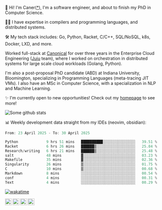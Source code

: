 👋 Hi! I'm Caner([*](https://cderici.github.io/docs/audio/name-pronunciation.opus)), I'm a software engineer, and about to finish my PhD in Computer Science.

🧙‍♂️ I have expertise in compilers and programming languages, and distributed systems.

🛠️ My tech stack includes: Go, Python, Racket, C/C++, SQL/NoSQL, k8s, Docker, LXD, and more.

Worked full-stack at [Canonical](https://github.com/canonical) for over three years in the Enterprise Cloud Engineering ([Juju](https://github.com/juju/juju) team), where I worked on orchestration in distributed systems for large scale cloud workloads (Golang, Python).

I'm also a post-proposal PhD candidate (ABD) at Indiana University, Bloomington, specializing in Programming Languages (meta-tracing JIT VMs). I also have an MSc in Computer Science, with a specialization in NLP and Machine Learning.

✨ I'm currently open to new opportunities! Check out my [homepage](https://cderici.github.io/index.html) to see more!

![Some github stats](https://github-readme-stats-git-masterrstaa-rickstaa.vercel.app/api?username=cderici&show_icons=true&theme=radical&hide_border=true&hide=stars,contribs)

📊 Weekly development data straight from my IDEs (neovim, obsidian):

<!--START_SECTION:waka-->

```go
From: 23 April 2025 - To: 30 April 2025

Python             9 hrs 51 mins   ██████████░░░░░░░░░░░░░░░   39.51 %
Racket             6 hrs 26 mins   ██████▒░░░░░░░░░░░░░░░░░░   25.84 %
Research/writing   6 hrs 21 mins   ██████▒░░░░░░░░░░░░░░░░░░   25.48 %
salt               48 mins         ▓░░░░░░░░░░░░░░░░░░░░░░░░   03.23 %
Makefile           35 mins         ▓░░░░░░░░░░░░░░░░░░░░░░░░   02.36 %
Singularity        26 mins         ▒░░░░░░░░░░░░░░░░░░░░░░░░   01.75 %
C                  10 mins         ▒░░░░░░░░░░░░░░░░░░░░░░░░   00.68 %
Markdown           8 mins          ░░░░░░░░░░░░░░░░░░░░░░░░░   00.54 %
conf               4 mins          ░░░░░░░░░░░░░░░░░░░░░░░░░   00.31 %
Text               4 mins          ░░░░░░░░░░░░░░░░░░░░░░░░░   00.29 %
```

<!--END_SECTION:waka-->

[![wakatime](https://wakatime.com/badge/user/afc0c5fb-feac-4830-8928-4c313fba9d55.svg)](https://wakatime.com/@afc0c5fb-feac-4830-8928-4c313fba9d55)

<a href="https://cderici.github.io/">
  <img align="left" alt="Homepage" width="22px" src="https://github.com/elax46/custom-brand-icons/blob/main/icon-svg/tabbar-home.svg" />
</a>
<a href="https://www.linkedin.com/in/caner-derici-0619b0aa">
  <img align="left" alt="LinkedIN" width="22px" src="https://upload.wikimedia.org/wikipedia/commons/8/81/LinkedIn_icon.svg" />
</a>
<a href="https://www.instagram.com/caner.derici/">
  <img align="left" alt="Instagram" width="22px" src="https://raw.githubusercontent.com/hussainweb/hussainweb/main/icons/instagram.png" />
</a>
<a href="https://twitter.com/canerderici">
  <img align="left" alt="Twitter" width="22px" src="https://upload.wikimedia.org/wikipedia/commons/6/6f/Logo_of_Twitter.svg" />
</a>





<!--
**cderici/cderici** is a ✨ _special_ ✨ repository because its `README.md` (this file) appears on your GitHub profile.

Here are some ideas to get you started:

- 🔭 I’m currently working on ...
- 🌱 I’m currently learning ...
- 👯 I’m looking to collaborate on ...
- 🤔 I’m looking for help with ...
- 💬 Ask me about ...
- 📫 How to reach me: ...
- 😄 Pronouns: ...
- ⚡ Fun fact: ...
-->
